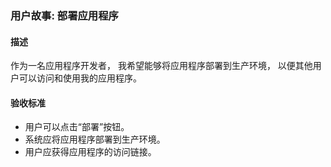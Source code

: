 ### 用户故事: 部署应用程序

#### 描述

作为一名应用程序开发者，
我希望能够将应用程序部署到生产环境，
以便其他用户可以访问和使用我的应用程序。

#### 验收标准

- 用户可以点击“部署”按钮。
- 系统应将应用程序部署到生产环境。
- 用户应获得应用程序的访问链接。
